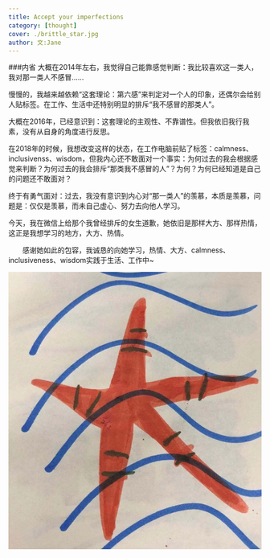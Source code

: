 ```yaml
---
title: Accept your imperfections
category: [thought]
cover: ./brittle_star.jpg
author: 文:Jane
---
```


###内省
大概在2014年左右，我觉得自己能靠感觉判断：我比较喜欢这一类人，我对那一类人不感冒……

慢慢的，我越来越依赖“这套理论：第六感”来判定对一个人的印象，还偶尔会给别人贴标签。在工作、生活中还特别明显的排斥“我不感冒的那类人”。

大概在2016年，已经意识到：这套理论的主观性、不靠谱性。但我依旧我行我素，没有从自身的角度进行反思。

在2018年的时候，我想改变这样的状态，在工作电脑前贴了标签：calmness、inclusivenss、wisdom，但我内心还不敢面对一个事实：为何过去的我会根据感觉来判断？为何过去的我会排斥“那类我不感冒的人”？为何？为何已经知道是自己的问题还不敢面对？


终于有勇气面对：过去，我没有意识到内心对“那一类人”的羡慕，本质是羡慕，问题是：仅仅是羡慕，而未自己虚心、努力去向他人学习。

今天，我在微信上给那个我曾经排斥的女生道歉，她依旧是那样大方、那样热情，这正是我想学习的地方，大方、热情。


&emsp;&emsp;感谢她如此的包容，我诚恳的向她学习，热情、大方、calmness、inclusiveness、wisdom实践于生活、工作中~


![感谢贝贝提供插画"蛇尾海星"](./brittle_star.jpg)
